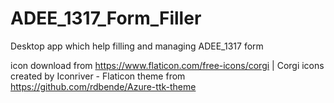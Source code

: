 # ADEE_1317_Form_Filler
Desktop app which help filling and managing ADEE_1317 form

icon download from https://www.flaticon.com/free-icons/corgi | Corgi icons created by Iconriver - Flaticon
theme from  https://github.com/rdbende/Azure-ttk-theme